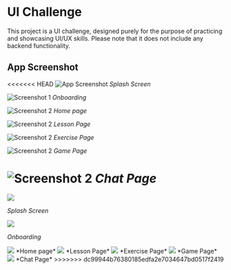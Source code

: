 # UI Challenge

This project is a UI challenge, designed purely for the purpose of practicing and showcasing UI/UX skills. Please note that it does not include any backend functionality.

## App Screenshot

<<<<<<< HEAD
![App Screenshot](readmeImage/Splash.jpg)
*Splash Screen*

![Screenshot 1](readmeImage/onboarding.jpg)
*Onboarding*

![Screenshot 2](readmeImage/home.jpg)
*Home page*

![Screenshot 2](readmeImage/lesson.jpg)
*Lesson Page*

![Screenshot 2](readmeImage/exercise.jpg)
*Exercise Page*

![Screenshot 2](readmeImage/game.jpg)
*Game Page*

![Screenshot 2](readmeImage/chat.jpg)
*Chat Page*
=======
<img src="challenge_image/splash2.png">

*Splash Screen*

<img src="challenge_image/ReadmeImage/onboarding.jpg">

*Onboarding*

<img src="challenge_image/ReadmeImage/home.jpg">
*Home page*

<img src="challenge_image/ReadmeImage/lesson.jpg">
*Lesson Page*

<img src="challenge_image/ReadmeImage/exercise.jpg">
*Exercise Page*

<img src="challenge_image/ReadmeImage/game.jpg">
*Game Page*

<img src="challenge_image/ReadmeImage/chat.jpg">
*Chat Page*
>>>>>>> dc99944b76380185edfa2e7034647bd0517f2419
